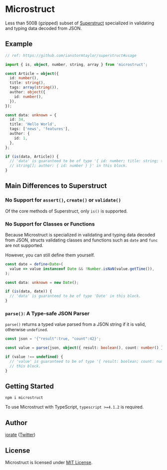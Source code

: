 # Microstruct

Less than 500B (gzipped) subset of [Superstruct](https://github.com/ianstormtaylor/superstruct) specialized in validating and typing data decoded from JSON.

## Example

```typescript
// ref: https://github.com/ianstormtaylor/superstruct#usage

import { is, object, number, string, array } from 'microstruct';

const Article = object({
  id: number(),
  title: string(),
  tags: array(string()),
  author: object({
    id: number(),
  }),
});

const data: unknown = {
  id: 34,
  title: 'Hello World',
  tags: ['news', 'features'],
  author: {
    id: 1,
  },
};

if (is(data, Article)) {
  // 'data' is guaranteed to be of type '{ id: number; title: string; tags:
  // string[]; author: { id: number } }' in this block.
}
```

## Main Differences to Superstruct

### No Support for `assert()`, `create()` or `validate()`

Of the core methods of Superstruct, only `is()` is supported.

### No Support for Classes or Functions

Because Microstruct is specialized in validating and typing data decoded from JSON, structs validating classes and functions such as `date` and `func` are not supported.

However, you can still define them yourself.

```typescript
const date = define<Date>(
  value => value instanceof Date && !Number.isNaN(value.getTime()),
);

const data: unknown = new Date();

if (is(data, date)) {
  // 'data' is guaranteed to be of type 'Date' in this block.
}
```

### `parse()`: A Type-safe JSON Parser

`parse()` returns a typed value parsed from a JSON string if it is valid, otherwise `undefined`.

```typescript
const json = '{"result":true, "count":42}';

const value = parse(json, object({ result: boolean(), count: number() }));

if (value !== undefined) {
  // 'value' is guaranteed to be of type '{ result: boolean; count: number }' in
  // this block.
}
```

## Getting Started

```shell
npm i microstruct
```

To use Microstruct with TypeScript, `typescript >=4.1.2` is required.

## Author

[iorate](https://github.com/iorate) ([Twitter](https://twitter.com/iorate))

## License

Microstruct is licensed under [MIT License](LICENSE.txt).
